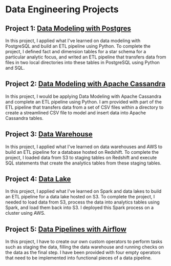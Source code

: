 # Data Engineering Projects

## Project 1: [Data Modeling with Postgres](https://github.com/vaalbs/Udacity-Data-Engineering-Nanodegree/tree/main/data-modeling/data-modeling-with-postgrees)

In this project, I applied what I've learned on data modeling with PostgreSQL and build an ETL pipeline using Python. To complete the project, I defined fact and dimension tables for a star schema for a particular analytic focus, and writed an ETL pipeline that transfers data from files in two local directories into these tables in PostgreSQL using Python and SQL.

## Project 2: [Data Modeling with Apache Cassandra](https://github.com/vaalbs/Udacity-Data-Engineering-Nanodegree/tree/main/data-modeling/data-modeling-with-cassandra)

In this project, I would be applying Data Modeling with Apache Cassandra and complete an ETL pipeline using Python. I am provided with part of the ETL pipeline that transfers data from a set of CSV files within a directory to create a streamlined CSV file to model and insert data into Apache Cassandra tables.

## Project 3: [Data Warehouse](https://github.com/vaalbs/Udacity-Data-Engineering-Nanodegree/tree/main/cloud-data-warehouses)

In this project, I applied what I've learned on data warehouses and AWS to build an ETL pipeline for a database hosted on Redshift. To complete the project, I loaded data from S3 to staging tables on Redshift and execute SQL statements that create the analytics tables from these staging tables.

## Project 4: [Data Lake](https://github.com/vaalbs/Udacity-Data-Engineering-Nanodegree/tree/main/data-lake)

In this project, I applied what I've learned on Spark and data lakes to build an ETL pipeline for a data lake hosted on S3. To complete the project, I needed to load data from S3, process the data into analytics tables using Spark, and load them back into S3. I deployed this Spark process on a cluster using AWS.

## Project 5: [Data Pipelines with Airflow](https://github.com/vaalbs/Udacity-Data-Engineering-Nanodegree/tree/main/data-pipelines)

In this project, I have to create our own custom operators to perform tasks such as staging the data, filling the data warehouse and running checks on the data as the final step. I have been provided with four empty operators that need to be implemented into functional pieces of a data pipeline.
